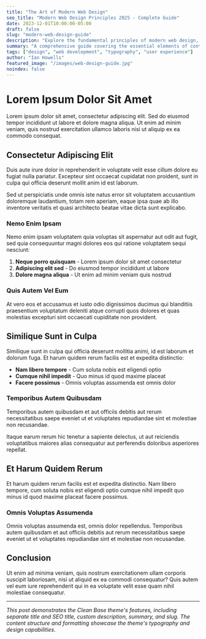 ```yaml
---
title: "The Art of Modern Web Design"
seo_title: "Modern Web Design Principles 2025 - Complete Guide"
date: 2023-12-01T10:00:00-05:00
draft: false
slug: "modern-web-design-guide"
description: "Explore the fundamental principles of modern web design, from typography and color theory to user experience and responsive layouts."
summary: "A comprehensive guide covering the essential elements of contemporary web design, perfect for designers and developers looking to create stunning digital experiences."
tags: ["design", "web development", "typography", "user experience"]
author: "Ian Howells"
featured_image: "/images/web-design-guide.jpg"
noindex: false
---
```


# Lorem Ipsum Dolor Sit Amet

Lorem ipsum dolor sit amet, consectetur adipiscing elit. Sed do eiusmod tempor incididunt ut labore et dolore magna aliqua. Ut enim ad minim veniam, quis nostrud exercitation ullamco laboris nisi ut aliquip ex ea commodo consequat.

## Consectetur Adipiscing Elit

Duis aute irure dolor in reprehenderit in voluptate velit esse cillum dolore eu fugiat nulla pariatur. <span class="highlight">Excepteur sint occaecat</span> cupidatat non proident, sunt in culpa qui officia deserunt mollit anim id est laborum.

Sed ut perspiciatis unde omnis iste natus error sit voluptatem accusantium doloremque laudantium, totam rem aperiam, eaque ipsa quae ab illo inventore veritatis et quasi architecto beatae vitae dicta sunt explicabo.

### Nemo Enim Ipsam

Nemo enim ipsam voluptatem quia voluptas sit aspernatur aut odit aut fugit, sed quia consequuntur magni dolores eos qui ratione voluptatem sequi nesciunt:

1. **Neque porro quisquam** - Lorem ipsum dolor sit amet consectetur
2. **Adipiscing elit sed** - Do eiusmod tempor incididunt ut labore
3. **Dolore magna aliqua** - Ut enim ad minim veniam quis nostrud

### Quis Autem Vel Eum

At vero eos et accusamus et iusto odio dignissimos ducimus qui blanditiis praesentium voluptatum deleniti atque corrupti quos dolores et quas molestias excepturi sint occaecati cupiditate non provident.

## Similique Sunt in Culpa

Similique sunt in culpa qui officia deserunt mollitia animi, id est laborum et dolorum fuga. Et harum quidem rerum facilis est et expedita distinctio:

- **Nam libero tempore** - Cum soluta nobis est eligendi optio
- **Cumque nihil impedit** - Quo minus id quod maxime placeat
- **Facere possimus** - Omnis voluptas assumenda est omnis dolor

### Temporibus Autem Quibusdam

Temporibus autem quibusdam et aut officiis debitis aut rerum necessitatibus saepe eveniet ut et voluptates repudiandae sint et molestiae non recusandae.

Itaque earum rerum hic tenetur a sapiente delectus, ut aut reiciendis voluptatibus maiores alias consequatur aut perferendis doloribus asperiores repellat.

## Et Harum Quidem Rerum

Et harum quidem rerum facilis est et expedita distinctio. Nam libero tempore, cum soluta nobis est eligendi optio cumque nihil impedit quo minus id quod maxime placeat facere possimus.

### Omnis Voluptas Assumenda

Omnis voluptas assumenda est, omnis dolor repellendus. Temporibus autem quibusdam et aut officiis debitis aut rerum necessitatibus saepe eveniet ut et voluptates repudiandae sint et molestiae non recusandae.

## Conclusion

Ut enim ad minima veniam, quis nostrum exercitationem ullam corporis suscipit laboriosam, nisi ut aliquid ex ea commodi consequatur? Quis autem vel eum iure reprehenderit qui in ea voluptate velit esse quam nihil molestiae consequatur.

---

*This post demonstrates the Clean Base theme's features, including separate title and SEO title, custom description, summary, and slug. The content structure and formatting showcase the theme's typography and design capabilities.* 
